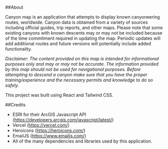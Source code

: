 ##About

Canyon map is an application that attempts to display known canyoneering routes, worldwide. Canyon data is obtained from a variety of sources including official guides, trip reports, and other maps. Please note that some existing canyons with known descents may or may not be included because of the time commitment required in updating the map. Periodic updates will add additional routes and future versions will potentially include added functionality.

*Disclaimer: The content provided on this map is intended for informational purposes only and may or may not be accurate. The information provided by this map should not be used for navigational purposes. Before attempting to descend a canyon make sure that you have the proper training/experience and the necessary permits and knowledge to do so safely.* 

This project was built using React and Tailwind CSS. 

##Credits

 - ESRI for their ArcGIS Javascript API (https://developers.arcgis.com/javascript/latest/)
 - Vercel (https://vercel.com/)
 - Heroicons (https://heroicons.com/)
 - EmailJS (https://www.emailjs.com/)
 - All of the many dependencies and libraries used by this application.